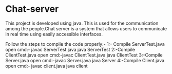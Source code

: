 # Chat-server

This project is developed using java. This is used for the communication among the people.Chat server is a system that allows users to communicate in real time using easily accessible interfaces.

Follow the steps to compile the code properly:-
1:- Compile ServerTest.java
open cmd:- javac ServerTest.java
                   java ServerTest
2:-Compile ClientTest.java
open cmd:-javac ClientTest.java
                   java ClientTest
3:-Compile Server.java
open cmd:-javac Server.java
                  java Server
4:-Compile Client.java
open cmd:- javac client.java
                   java client
